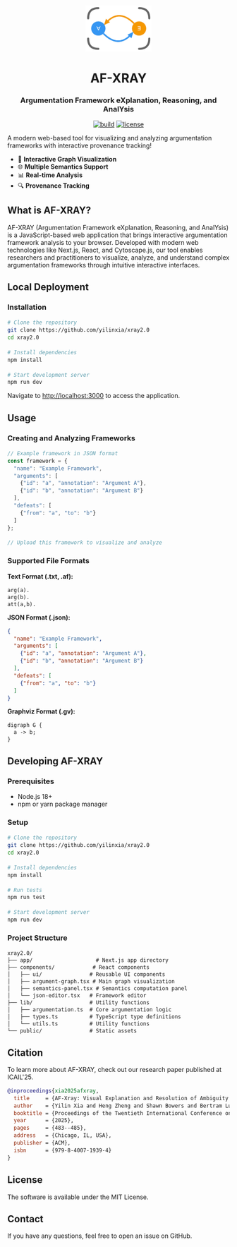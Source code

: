 <div align="center">
    <img src="./public/logo.png" alt="AF-XRAY Logo" width="150">
    <h1 align="center">AF-XRAY</h1>
    <h3>Argumentation Framework eXplanation, Reasoning, and AnalYsis</h3>
</div>

<div align="center">

[![build](https://img.shields.io/badge/build-passing-brightgreen)](https://github.com/yilinxia/xray2.0)
[![license](https://img.shields.io/badge/license-MIT-green)](LICENSE)
<!-- [![arxiv](https://img.shields.io/badge/arxiv-2025.12345-red)](https://arxiv.org/abs/2025.12345)
[![DOI](https://img.shields.io/badge/DOI-10.1145/3543873.3587362-blue)](https://doi.org/10.1145/3543873.3587362) -->

</div>

A modern web-based tool for visualizing and analyzing argumentation frameworks with interactive provenance tracking!

- 🎯 **Interactive Graph Visualization** 
- 🌐 **Multiple Semantics Support** 
- 📊 **Real-time Analysis** 
- 🔍 **Provenance Tracking**

## What is AF-XRAY?

AF-XRAY (Argumentation Framework eXplanation, Reasoning, and AnalYsis) is a JavaScript-based web application that brings interactive argumentation framework analysis to your browser. Developed with modern web technologies like Next.js, React, and Cytoscape.js, our tool enables researchers and practitioners to visualize, analyze, and understand complex argumentation frameworks through intuitive interactive interfaces.

## Local Deployment

### Installation

```bash
# Clone the repository
git clone https://github.com/yilinxia/xray2.0
cd xray2.0

# Install dependencies
npm install

# Start development server
npm run dev
```

Navigate to [http://localhost:3000](http://localhost:3000) to access the application.

## Usage

### Creating and Analyzing Frameworks

```javascript
// Example framework in JSON format
const framework = {
  "name": "Example Framework",
  "arguments": [
    {"id": "a", "annotation": "Argument A"},
    {"id": "b", "annotation": "Argument B"}
  ],
  "defeats": [
    {"from": "a", "to": "b"}
  ]
};

// Upload this framework to visualize and analyze
```

### Supported File Formats

**Text Format (.txt, .af):**
```
arg(a).
arg(b).
att(a,b).
```

**JSON Format (.json):**
```json
{
  "name": "Example Framework",
  "arguments": [
    {"id": "a", "annotation": "Argument A"},
    {"id": "b", "annotation": "Argument B"}
  ],
  "defeats": [
    {"from": "a", "to": "b"}
  ]
}
```

**Graphviz Format (.gv):**
```
digraph G {
  a -> b;
}
```

## Developing AF-XRAY

### Prerequisites
- Node.js 18+
- npm or yarn package manager

### Setup

```bash
# Clone the repository
git clone https://github.com/yilinxia/xray2.0
cd xray2.0

# Install dependencies
npm install

# Run tests
npm run test

# Start development server
npm run dev
```

### Project Structure

```
xray2.0/
├── app/                    # Next.js app directory
├── components/            # React components
│   ├── ui/               # Reusable UI components
│   ├── argument-graph.tsx # Main graph visualization
│   ├── semantics-panel.tsx # Semantics computation panel
│   └── json-editor.tsx   # Framework editor
├── lib/                  # Utility functions
│   ├── argumentation.ts  # Core argumentation logic
│   ├── types.ts          # TypeScript type definitions
│   └── utils.ts          # Utility functions
└── public/               # Static assets
```

## Citation

To learn more about AF-XRAY, check out our research paper published at ICAIL'25.

```bibtex
@inproceedings{xia2025afxray,
  title     = {AF-Xray: Visual Explanation and Resolution of Ambiguity in Legal Argumentation Frameworks},
  author    = {Yilin Xia and Heng Zheng and Shawn Bowers and Bertram Ludäscher},
  booktitle = {Proceedings of the Twentieth International Conference on Artificial Intelligence and Law (ICAIL 2025)},
  year      = {2025},
  pages     = {483--485},
  address   = {Chicago, IL, USA},
  publisher = {ACM},
  isbn      = {979-8-4007-1939-4}
}
```

## License

The software is available under the MIT License.

## Contact

If you have any questions, feel free to open an issue on GitHub.